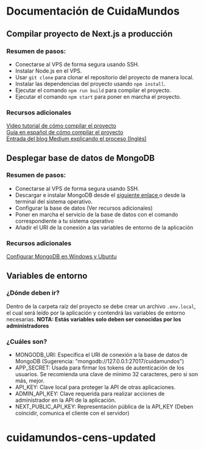 # Documentación de CuidaMundos
## Compilar proyecto de Next.js a producción
###  Resumen de pasos:
- Conectarse al VPS de forma segura usando SSH.
- Instalar Node.js en el VPS.
- Usar `git clone` para clonar el repositorio del proyecto de manera local.
- Instalar las dependencias del proyecto usando `npm install`.
- Ejecutar el comando `npm run build` para compilar el proyecto.
- Ejecutar el comando `npm start` para poner en marcha el proyecto.
### Recursos adicionales
[Video tutorial de cómo compilar el proyecto](https://www.youtube.com/watch?v=pgoZFKgoiDk)  
[Guía en español de cómo compilar el proyecto](https://faztweb.com/contenido/nextjs-github-actions)  
[Entrada del blog Medium explicando el proceso (Inglés)](https://medium.com/@abdulazizahwan/deploying-node-js-next-js-apps-on-vps-hosting-using-ultahost-c2b6dc9958aa)
## Desplegar base de datos de MongoDB
### Resumen de pasos:
- Conectarse al VPS de forma segura usando SSH.
- Descargar e instalar MongoDB desde el [siguiente enlace ](https://www.mongodb.com/try/download/community) o desde la terminal del sistema operativo.
- Configurar la base de datos (Ver recursos adicionales)
- Poner en marcha el servicio de la base de datos con el comando correspondiente a tu sistema operativo
- Añadir el URI de la conexión a las variables de entorno de la aplicación
### Recursos adicionales
[Configurar MongoDB en Windows y Ubuntu](https://platzi.com/blog/como-instalar-mongodb-en-window-linux-y-mac/)
## Variables de entorno
### ¿Dónde deben ir?
Dentro de la carpeta raíz del proyecto se debe crear un archivo `.env.local`, el cual será leído por la aplicación y contendrá las variables de entorno necesarias.
**NOTA: Estás variables solo deben ser conocidas por los administradores**
### ¿Cuáles son?
- MONGODB_URI: Especifica el URI de conexión a la base de datos de MongoDB (Sugerencia: "mongodb://127.0.0.1:27017/cuidamundos")
- APP_SECRET: Usada para firmar los tokens de autenticación de los usuarios. Se recomienda una clave de mínimo 32 caracteres, pero si son más, mejor.
- API_KEY: Clave local para proteger la API de otras aplicaciones.
- ADMIN_API_KEY: Clave requerida para realizar acciones de administrador en la API de la aplicación.
- NEXT_PUBLIC_API_KEY: Representación pública de la API_KEY (Deben coincidir, comunica el cliente con el servidor)
# cuidamundos-cens-updated
